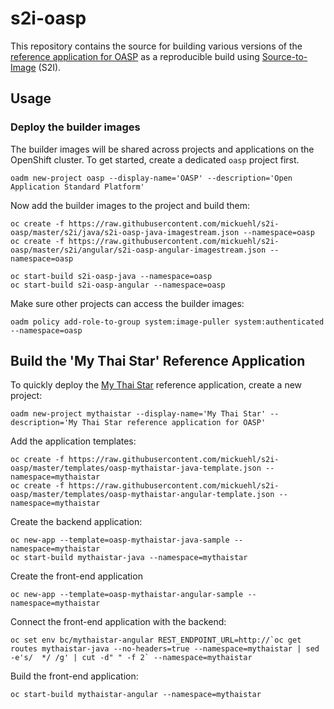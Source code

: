 # s2i-oasp

This repository contains the source for building various versions of the [reference application for OASP](https://github.com/oasp/my-thai-star) as a reproducible build using [Source-to-Image](https://github.com/openshift/source-to-image) (S2I).

## Usage

### Deploy the builder images

The builder images will be shared across projects and applications on the OpenShift cluster. To get started, create a dedicated `oasp` project first.

    oadm new-project oasp --display-name='OASP' --description='Open Application Standard Platform'

Now add the builder images to the project and build them:

    oc create -f https://raw.githubusercontent.com/mickuehl/s2i-oasp/master/s2i/java/s2i-oasp-java-imagestream.json --namespace=oasp
    oc create -f https://raw.githubusercontent.com/mickuehl/s2i-oasp/master/s2i/angular/s2i-oasp-angular-imagestream.json --namespace=oasp

    oc start-build s2i-oasp-java --namespace=oasp
    oc start-build s2i-oasp-angular --namespace=oasp

Make sure other projects can access the builder images:

    oadm policy add-role-to-group system:image-puller system:authenticated --namespace=oasp

## Build the 'My Thai Star' Reference Application

To quickly deploy the [My Thai Star](https://github.com/oasp/my-thai-star) reference application, create a new project:

    oadm new-project mythaistar --display-name='My Thai Star' --description='My Thai Star reference application for OASP'

Add the application templates:

    oc create -f https://raw.githubusercontent.com/mickuehl/s2i-oasp/master/templates/oasp-mythaistar-java-template.json --namespace=mythaistar
    oc create -f https://raw.githubusercontent.com/mickuehl/s2i-oasp/master/templates/oasp-mythaistar-angular-template.json --namespace=mythaistar

Create the backend application:

    oc new-app --template=oasp-mythaistar-java-sample --namespace=mythaistar
    oc start-build mythaistar-java --namespace=mythaistar

Create the front-end application

    oc new-app --template=oasp-mythaistar-angular-sample --namespace=mythaistar

Connect the front-end application with the backend:

    oc set env bc/mythaistar-angular REST_ENDPOINT_URL=http://`oc get routes mythaistar-java --no-headers=true --namespace=mythaistar | sed -e's/  */ /g' | cut -d" " -f 2` --namespace=mythaistar

Build the front-end application:

    oc start-build mythaistar-angular --namespace=mythaistar

